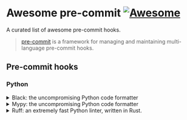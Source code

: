 # Awesome pre-commit [![Awesome](https://awesome.re/badge-flat2.svg)](https://awesome.re)
A curated list of awesome pre-commit hooks.

> [pre-commit](https://pre-commit.com/ ) is a framework for managing and maintaining multi-language pre-commit hooks.

## Pre-commit hooks

### Python
<details>
  <summary>Black: the uncompromising Python code formatter</summary>
  
  ##### Links
  - GitHub repository: [black](https://github.com/psf/black)
  - Documentation: [here](https://black.readthedocs.io/en/stable/)
  ##### Example
  ```yaml
  repos:
  - repo: https://github.com/psf/black
    rev: 23.3.0
    hooks:
      - id: black
        # It is recommended to specify the latest version of Python
        # supported by your project here, or alternatively use
        # pre-commit's default_language_version, see
        # https://pre-commit.com/#top_level-default_language_version
        language_version: python3.9
  ```
</details>
<details>
  <summary>Mypy: the uncompromising Python code formatter</summary>
  
  ##### Links
  - GitHub repository: [mypy](https://github.com/pre-commit/mirrors-mypy)
  - Documentation: [here](https://mypy.readthedocs.io/en/stable/)
  ##### Example
  ```yaml
  - repo: https://github.com/pre-commit/mirrors-mypy
    rev: 'v1.3.0'  # Use the sha / tag you want to point at
    hooks:
    - id: mypy
  ```
</details>
<details>
  <summary>Ruff: an extremely fast Python linter, written in Rust.</summary>
  
  ##### Links
  - GitHub repository: [ruff](https://github.com/astral-sh/ruff)
  - Documentation: [here](https://beta.ruff.rs/docs/)
  ##### Example
  ```yaml
  repos:
    - repo: https://github.com/astral-sh/ruff-pre-commit
    # Ruff version.
    rev: v0.0.272
    hooks:
    - id: ruff
  ```
</details>

  
